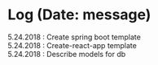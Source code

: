 # Log (Date: message)

5.24.2018 : Create spring boot template \
5.24.2018 : Create-react-app template \
5.24.2018 : Describe models for db